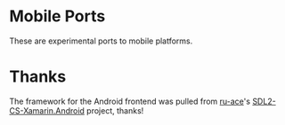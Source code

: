 # Mobile Ports

These are experimental ports to mobile platforms.

# Thanks

The framework for the Android frontend was pulled from [ru-ace](https://github.com/ru-ace)'s [SDL2-CS-Xamarin.Android](https://github.com/ru-ace/SDL2-CS-Xamarin.Android) project, thanks!
